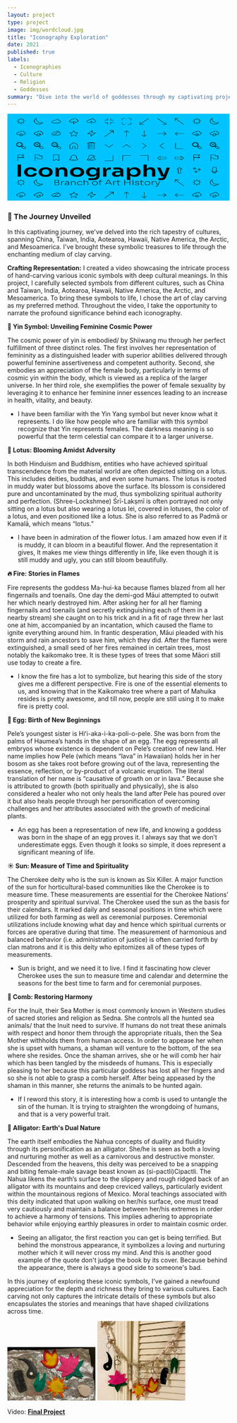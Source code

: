 ```yaml
---
layout: project
type: project
image: img/wordcloud.jpg
title: "Iconography Exploration"
date: 2021
published: true
labels:
  - Iconographies
  - Culture
  - Religion
  - Goddesses
summary: "Dive into the world of goddesses through my captivating project!"
---
```


<div class="text-center p-4"><img class="img-fluid" src="../img/iconbanner.png" > </div>


### **🌟 The Journey Unveiled**

In this captivating journey, we've delved into the rich tapestry of cultures, spanning China, Taiwan, India, Aotearoa, Hawaii, Native America, the Arctic, and Mesoamerica. I've brought these symbolic treasures to life through the enchanting medium of clay carving.

**Crafting Representation:**
I created a video showcasing the intricate process of hand-carving various iconic symbols with deep cultural meanings. In this project, I carefully selected symbols from different cultures, such as China and Taiwan, India, Aotearoa, Hawaii, Native America, the Arctic, and Mesoamerica. To bring these symbols to life, I chose the art of clay carving as my preferred method. Throughout the video, I take the opportunity to narrate the profound significance behind each iconography.


**🌸 Yin Symbol: Unveiling Feminine Cosmic Power**


The cosmic power of yin is embodied/ by Shiiwang mu through her perfect fulfillment of three distinct roles. The first involves her representation of femininity as a distinguished leader with superior abilities delivered through powerful feminine assertiveness and competent authority. Second, she embodies an appreciation of the female body, particularly in terms of cosmic yin within the body, which is viewed as a replica of the larger universe. In her third role, she exemplifies the power of female sexuality by leveraging it to enhance her feminine inner essences leading to an increase in health, vitality, and beauty.

 * I have been familiar with the Yin Yang symbol but never know what it represents. I do like how people who are familiar with this symbol recognize that Yin represents females. The darkness meaning is so powerful that the term celestial can compare it to a larger universe.


**🌼 Lotus: Blooming Amidst Adversity**


In both Hinduism and Buddhism, entities who have achieved spiritual transcendence from the material world are often depicted sitting on a lotus. This includes deities, buddhas, and even some humans. The lotus is rooted in muddy water but blossoms above the surface. Its blossom is considered pure and uncontaminated by the mud, thus symbolizing spiritual authority and perfection. (Shree-Lockshmee) Śrī-Lakṣmī is often portrayed not only sitting on a lotus but also wearing a lotus lei, covered in lotuses, the color of a lotus, and even positioned like a lotus. She is also referred to as Padmā or Kamalā, which means “lotus.”

* I have been in admiration of the flower lotus. I am amazed how even if it is muddy, it can bloom in a beautiful flower. And the representation it gives, It makes me view things differently in life, like even though it is still muddy and ugly, you can still bloom beautifully.



**🔥 Fire: Stories in Flames**


Fire represents the goddess  Ma-hui-ka because flames blazed from all her fingernails and toenails. One day the demi-god Māui attempted to outwit her which nearly destroyed him. After asking her for all her flaming fingernails and toenails (and secretly extinguishing each of them in a nearby stream) she caught on to his trick and in a fit of rage threw her last one at him, accompanied by an incantation, which caused the flame to ignite everything around him. In frantic desperation, Māui pleaded with his storm and rain ancestors to save him, which they did. After the flames were extinguished, a small seed of her fires remained in certain trees, most notably the kaikomako tree. It is these types of trees that some Māori still use today to create a fire.

* I know the fire has a lot to symbolize, but hearing this side of the story gives me a different perspective. Fire is one of the essential elements to us, and knowing that in the Kaikomako tree where a part of Mahuika resides is pretty awesome, and till now, people are still using it to make fire is pretty cool. 


**🥚 Egg: Birth of New Beginnings**


Pele’s youngest sister is Hiʻi-aka-i-ka-poli-o-pele. She was born from the palms of Haumea’s hands in the shape of an egg. The egg represents all embryos whose existence is dependent on Pele’s creation of new land. Her name implies how Pele (which means “lava” in Hawaiian) holds her in her bosom as she takes root before growing out of the lava, representing the essence, reflection, or by-product of a volcanic eruption. The literal translation of her name is “causative of growth on or in lava.” Because she is attributed to growth (both spiritually and physically), she is also considered a healer who not only heals the land after Pele has poured over it but also heals people through her personification of overcoming challenges and her attributes associated with the growth of medicinal plants.

* An egg has been a representation of new life, and knowing a goddess was born in the shape of an egg proves it. I always say that we don’t underestimate eggs. Even though it looks so simple, it does represent a significant meaning of life.


**☀️ Sun: Measure of Time and Spirituality**


The Cherokee deity who is the sun is known as Six Killer. A major function of the sun for horticultural-based communities like the Cherokee is to measure time. These measurements are essential for the Cherokee Nations’ prosperity and spiritual survival. The Cherokee used the sun as the basis for their calendars. It marked daily and seasonal positions in time which were utilized for both farming as well as ceremonial purposes. Ceremonial utilizations include knowing what day and hence which spiritual currents or forces are operative during that time. The measurement of harmonious and balanced behavior (i.e. administration of justice) is often carried forth by clan matrons and it is this deity who epitomizes all of these types of measurements. 

* Sun is bright, and we need it to live. I find it fascinating how clever Cherokee uses the sun to measure time and calendar and determine the seasons for the best time to farm and for ceremonial purposes. 


**🔆 Comb: Restoring Harmony**


For the Inuit, their Sea Mother is most commonly known in Western studies of sacred stories and religion as Sedna. She controls all the hunted sea animals/ that the Inuit need to survive. If humans do not treat these animals with respect and honor them through the appropriate rituals, then the Sea Mother withholds them from human access. In order to appease her when she is upset with humans, a shaman will venture to the bottom, of the sea where she resides. Once the shaman arrives, she or he will comb her hair which has been tangled by the misdeeds of humans. This is especially pleasing to her because this particular goddess has lost all her fingers and so she is not able to grasp a comb herself. After being appeased by the shaman in this manner, she returns the animals to be hunted again.

* If I reword this story, it is interesting how a comb is used to untangle the sin of the human. It is trying to straighten the wrongdoing of humans, and that is a very powerful trait.



**🐊 Alligator: Earth's Dual Nature**


The earth itself embodies the Nahua concepts of duality and fluidity through its personification as an alligator. She/he is seen as both a loving and nurturing mother as well as a carnivorous and destructive monster. Descended from the heavens, this deity was perceived to be a snapping and biting female-male savage beast known as  (si-pactli)Cipactli. The Nahua likens the earth’s surface to the slippery and rough ridged back of an alligator with its mountains and deep creviced valleys, particularly evident within the mountainous regions of Mexico. Moral teachings associated with this deity indicated that upon walking on her/his surface, one must tread very cautiously and maintain a balance between her/his extremes in order to achieve a harmony of tensions. This implies adhering to appropriate behavior while enjoying earthly pleasures in order to maintain cosmic order.

* Seeing an alligator, the first reaction you can get is being terrified. But behind the monstrous appearance, it symbolizes a loving and nurturing mother which it will never cross my mind. And this is another good example of the quote don't judge the book by its cover. Because behind the appearance, there is always a good side to someone's bad.


In this journey of exploring these iconic symbols, I've gained a newfound appreciation for the depth and richness they bring to various cultures. Each carving not only captures the intricate details of these symbols but also encapsulates the stories and meanings that have shaped civilizations across time.

<div class="text-center p-4">
  <img width="200px" src="../img/clay.PNG" class="img-thumbnail">
  <img width="200px" src="../img/clay2.PNG" class="img-thumbnail">
</div>

Video: <a href="https://drive.google.com/file/d/1AMUlwmfXLAlbsFCHz1iUQnkDxfOobfk0/view?usp=sharing">**Final Project**</a>
